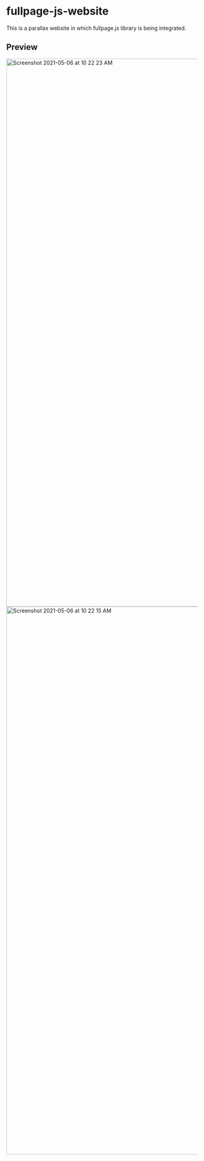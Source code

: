 # fullpage-js-website
This is a parallax website in which fullpage.js library is being integrated.
## Preview
<img width="1440" alt="Screenshot 2021-05-06 at 10 22 23 AM" src="https://user-images.githubusercontent.com/64217477/117245890-3df94200-ae59-11eb-95b5-bcc13b52befb.png">
<img width="1440" alt="Screenshot 2021-05-06 at 10 22 15 AM" src="https://user-images.githubusercontent.com/64217477/117245906-45b8e680-ae59-11eb-9ed6-7bd458dc2e33.png">
